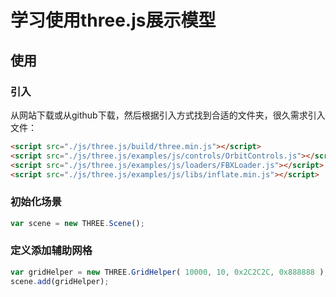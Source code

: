 # 学习使用three.js展示模型

## 使用

### 引入

从网站下载或从github下载，然后根据引入方式找到合适的文件夹，很久需求引入文件：

```html
<script src="./js/three.js/build/three.min.js"></script>
<script src="./js/three.js/examples/js/controls/OrbitControls.js"></script>
<script src="./js/three.js/examples/js/loaders/FBXLoader.js"></script>
<script src="./js/three.js/examples/js/libs/inflate.min.js"></script>
```

### 初始化场景

```js
var scene = new THREE.Scene();
```

### 定义添加辅助网格

```js
var gridHelper = new THREE.GridHelper( 10000, 10, 0x2C2C2C, 0x888888 );
scene.add(gridHelper);
```
